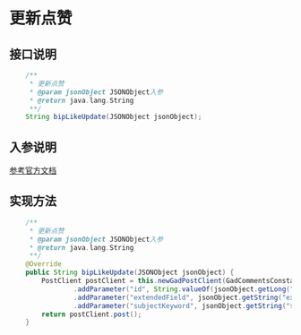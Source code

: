 # 更新点赞

## 接口说明
```java
    /**
     * 更新点赞
     * @param jsonObject JSONObject入参
     * @return java.lang.String
     **/
    String bipLikeUpdate(JSONObject jsonObject);
```
## 入参说明
[参考官方文档](https://openplatform-portal.dg-work.cn/#/doc-jsapi?apiType=serverapi&docKey=2549)
## 实现方法
```java
    /**
     * 更新点赞
     * @param jsonObject JSONObject入参
     * @return java.lang.String
     **/
    @Override
    public String bipLikeUpdate(JSONObject jsonObject) {
        PostClient postClient = this.newGadPostClient(GadCommentsConstants.BIP_LIKE_UPDATE)
                .addParameter("id", String.valueOf(jsonObject.getLong("id")))
                .addParameter("extendedField", jsonObject.getString("extendedField"))
                .addParameter("subjectKeyword", jsonObject.getString("subjectKeyword"));
        return postClient.post();
    }
```
